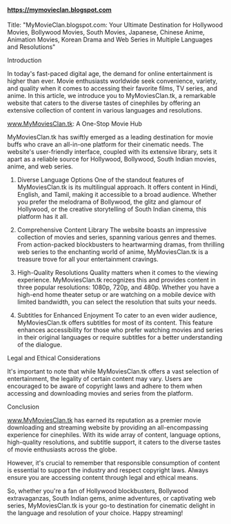 #### https://mymovieclan.blogspot.com

Title: "MyMovieClan.blogspot.com: Your Ultimate Destination for Hollywood Movies, Bollywood Movies, South Movies, Japanese, Chinese Anime, Animation Movies, Korean Drama and Web Series in Multiple Languages and Resolutions"

Introduction

In today's fast-paced digital age, the demand for online entertainment is higher than ever. Movie enthusiasts worldwide seek convenience, variety, and quality when it comes to accessing their favorite films, TV series, and anime. In this article, we introduce you to MyMoviesClan.tk, a remarkable website that caters to the diverse tastes of cinephiles by offering an extensive collection of content in various languages and resolutions.

www.MyMoviesClan.tk: A One-Stop Movie Hub

MyMoviesClan.tk has swiftly emerged as a leading destination for movie buffs who crave an all-in-one platform for their cinematic needs. The website's user-friendly interface, coupled with its extensive library, sets it apart as a reliable source for Hollywood, Bollywood, South Indian movies, anime, and web series.

1. Diverse Language Options
One of the standout features of MyMoviesClan.tk is its multilingual approach. It offers content in Hindi, English, and Tamil, making it accessible to a broad audience. Whether you prefer the melodrama of Bollywood, the glitz and glamour of Hollywood, or the creative storytelling of South Indian cinema, this platform has it all.

2. Comprehensive Content Library
The website boasts an impressive collection of movies and series, spanning various genres and themes. From action-packed blockbusters to heartwarming dramas, from thrilling web series to the enchanting world of anime, MyMoviesClan.tk is a treasure trove for all your entertainment cravings.

3. High-Quality Resolutions
Quality matters when it comes to the viewing experience. MyMoviesClan.tk recognizes this and provides content in three popular resolutions: 1080p, 720p, and 480p. Whether you have a high-end home theater setup or are watching on a mobile device with limited bandwidth, you can select the resolution that suits your needs.

4. Subtitles for Enhanced Enjoyment
To cater to an even wider audience, MyMoviesClan.tk offers subtitles for most of its content. This feature enhances accessibility for those who prefer watching movies and series in their original languages or require subtitles for a better understanding of the dialogue.

Legal and Ethical Considerations

It's important to note that while MyMoviesClan.tk offers a vast selection of entertainment, the legality of certain content may vary. Users are encouraged to be aware of copyright laws and adhere to them when accessing and downloading movies and series from the platform.

Conclusion

www.MyMoviesClan.tk has earned its reputation as a premier movie downloading and streaming website by providing an all-encompassing experience for cinephiles. With its wide array of content, language options, high-quality resolutions, and subtitle support, it caters to the diverse tastes of movie enthusiasts across the globe.

However, it's crucial to remember that responsible consumption of content is essential to support the industry and respect copyright laws. Always ensure you are accessing content through legal and ethical means.

So, whether you're a fan of Hollywood blockbusters, Bollywood extravaganzas, South Indian gems, anime adventures, or captivating web series, MyMoviesClan.tk is your go-to destination for cinematic delight in the language and resolution of your choice. Happy streaming!

